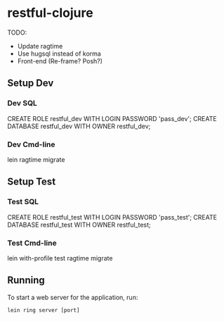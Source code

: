 restful-clojure
===============

TODO:
* Update ragtime
* Use hugsql instead of korma
* Front-end (Re-frame? Posh?)

## Setup Dev

### Dev SQL

CREATE ROLE restful_dev WITH LOGIN PASSWORD 'pass_dev';
CREATE DATABASE restful_dev WITH OWNER restful_dev;

### Dev Cmd-line

lein ragtime migrate

## Setup Test

### Test SQL

CREATE ROLE restful_test WITH LOGIN PASSWORD 'pass_test';
CREATE DATABASE restful_test WITH OWNER restful_test;

### Test Cmd-line

lein with-profile test ragtime migrate

## Running

To start a web server for the application, run:

    lein ring server [port]
